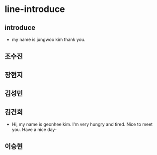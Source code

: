 # line-introduce

## introduce
- my name is jungwoo kim thank you.

## 조수진

## 장현지

## 김성민

## 김건희
- Hi, my name is geonhee kim.
  I'm very hungry and tired.
  Nice to meet you.
  Have a nice day-
## 이승현
